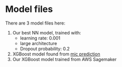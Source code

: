 # Model files
There are 3 model files here:

1. Our best NN model, trained with:
    * learning rate: 0.001
    * large architecture
    * Dropout probability: 0.2
2. XGBoost model found from [mic prediction](https://github.com/PATRIC3/mic_prediction)
3. Our XGBoost model trained from AWS Sagemaker